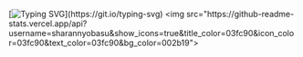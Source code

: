 [![Typing SVG](https://readme-typing-svg.herokuapp.com?size=18&duration=4995&color=35FEFF&width=470&height=55&lines=Hi+%F0%9F%91%8B+my+name+is+Rodrigo!;I'm+looking+to+take+my+code+to+the+next+level.)](https://git.io/typing-svg)
<img src="https://github-readme-stats.vercel.app/api?username=sharannyobasu&show_icons=true&title_color=03fc90&icon_color=03fc90&text_color=03fc90&bg_color=002b19">
